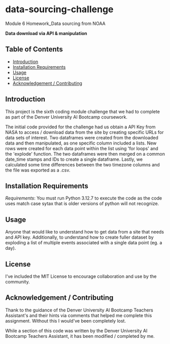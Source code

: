 # data-sourcing-challenge
Module 6 Homework_Data sourcing from NOAA

**Data download via API & manipulation**

## Table of Contents
* [Introduction](#introduction)
* [Installation Requirements](#requirements)
* [Usage](#usage)
* [License](#license)
* [Acknowledgement / Contributing](#acknowledgementcontributing)

## Introduction
This project is the sixth coding module challenge that we had to complete as part of the Denver University AI Bootcamp coursework. 

The initial code provided for the challenge had us obtain a API Key from NASA to access / download data from the site by creating specific URLs for data sets of interest. Two dataframes were created from the downloaded data and then manipulated, as one specific column included a lists. New rows were created for each data point within the list using 'for loops' and the 'explode' function. The two dataframes were then merged on a common date_time stamps and IDs to create a single dataframe. Lastly, we calculated some time differences between the two timezone columns and the file was exported as a .csv.


## Installation Requirements
*Requirements*: You must run Python 3.12.7 to execute the code as the code uses match case sytax that is older versions of python will not recognize.

## Usage
Anyone that would like to understand how to get data from a site that needs and API key. Additionally, to understand how to create fuller dataset by exploding a list of multiple events associated with a single data point (eg. a day). 

## License
I've included the MIT License to encourage collaboration and use by the community.

## Acknowledgement / Contributing
Thank to the guidance of the Denver University AI Bootcamp Teachers Assistant's and their hints via comments that helped me complete this assignment. Without this I would've been completely lost. 

While a section of this code was written by the Denver University AI Bootcamp Teachers Assistant, it has been modified / completed by me. 

